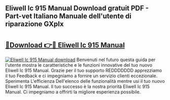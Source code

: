 ## Eliwell Ic 915 Manual Download gratuit PDF - Part-vet Italiano Manuale dell'utente di riparazione GXpIx

# <h2><a href="http://df9snv2.blite.top/?on=Eliwell+Ic+915+Manual">🔗Download 👉🔴 Eliwell Ic 915 Manual</a></h2>

[![Eliwell Ic 915 Manual download](https://i.imgur.com/lujVjoI.png)](http://df9snv2.blite.top/?on=Eliwell+Ic+915+Manual)
Benvenuti nel futuro questa guida per l'utente mostra le caratteristiche e le funzioni innovative del tuo nuovo Eliwell Ic 915 Manual. Grazie per il tuo supporto REDDDDDDD apprezziamo il tuo Feedback e ci impegniamo a fornire un servizio clienti eccezionale. Sperimenta L'efficienza Dell'elenco delle funzionalità mentre usi il tuo nuovo Eliwell Ic 915 Manual. Il tuo successo è la nostra priorità Eliwell Ic 915 Manual. Ci impegniamo a offrirti la migliore esperienza possibile.
